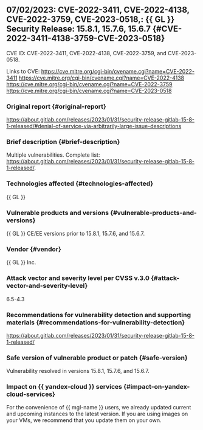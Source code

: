 ## 07/02/2023: CVE-2022-3411, CVE-2022-4138, CVE-2022-3759, CVE-2023-0518,: {{ GL }} Security Release: 15.8.1, 15.7.6, 15.6.7 {#CVE-2022-3411-4138-3759-CVE-2023-0518}

CVE ID: CVE-2022-3411, CVE-2022-4138, CVE-2022-3759, and CVE-2023-0518.

Links to CVE:
<https://cve.mitre.org/cgi-bin/cvename.cgi?name=CVE-2022-3411>
<https://cve.mitre.org/cgi-bin/cvename.cgi?name=CVE-2022-4138>
<https://cve.mitre.org/cgi-bin/cvename.cgi?name=CVE-2022-3759>
<https://cve.mitre.org/cgi-bin/cvename.cgi?name=CVE-2023-0518>

### Original report {#original-report}

<https://about.gitlab.com/releases/2023/01/31/security-release-gitlab-15-8-1-released/#denial-of-service-via-arbitrarily-large-issue-descriptions>

### Brief description {#brief-description}

Multiple vulnerabilities. Complete list: <https://about.gitlab.com/releases/2023/01/31/security-release-gitlab-15-8-1-released/>.

### Technologies affected {#technologies-affected}

{{ GL }}

### Vulnerable products and versions {#vulnerable-products-and-versions}

{{ GL }} CE/EE versions prior to 15.8.1, 15.7.6, and 15.6.7.

### Vendor {#vendor}

{{ GL }} Inc.

### Attack vector and severity level per CVSS v.3.0 {#attack-vector-and-severity-level}

6.5-4.3

### Recommendations for vulnerability detection and supporting materials {#recommendations-for-vulnerability-detection}

<https://about.gitlab.com/releases/2023/01/31/security-release-gitlab-15-8-1-released/>

### Safe version of vulnerable product or patch {#safe-version}

Vulnerability resolved in versions 15.8.1, 15.7.6, and 15.6.7.

### Impact on {{ yandex-cloud }} services {#impact-on-yandex-cloud-services}

For the convenience of {{ mgl-name }} users, we already updated current and upcoming instances to the latest version. If you are using images on your VMs, we recommend that you update them on your own.
